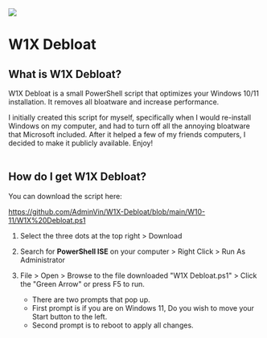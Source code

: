 <img src="https://github.com/AdminVin/W1X-Debloat/blob/main/Images/Banner.jpg?raw=true">

# W1X Debloat

## What is W1X Debloat?
W1X Debloat is a small PowerShell script that optimizes your Windows 10/11 installation. It removes all bloatware and increase performance.

I initially created this script for myself, specifically when I would re-install Windows on my computer, and had to turn off all the annoying bloatware that Microsoft included.  After it helped a few of my friends computers, I decided to make it publicly available. Enjoy!
<br>
<br>

## How do I get W1X Debloat?
You can download the script here:

https://github.com/AdminVin/W1X-Debloat/blob/main/W10-11/W1X%20Debloat.ps1

1. Select the three dots at the top right > Download

2. Search for **PowerShell ISE** on your computer > Right Click > Run As Administrator

3. File > Open > Browse to the file downloaded "W1X Debloat.ps1" > Click the "Green Arrow" or press F5 to run.
   - There are two prompts that pop up.
    - First prompt is if you are on Windows 11, Do you wish to move your Start button to the left.
    - Second prompt is to reboot to apply all changes.